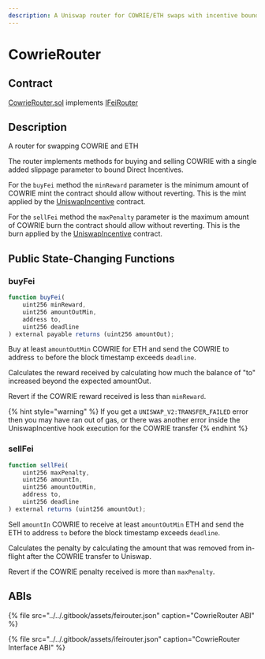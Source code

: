 ```yaml
---
description: A Uniswap router for COWRIE/ETH swaps with incentive boundaries
---
```


# CowrieRouter

## Contract

[CowrieRouter.sol](https://github.com/cowrie-protocol/cowrie-protocol-core/blob/master/contracts/router/CowrieRouter.sol) implements [IFeiRouter](https://github.com/cowrie-protocol/cowrie-protocol-core/blob/master/contracts/router/CowrieRouter.sol)

## Description

A router for swapping COWRIE and ETH

The router implements methods for buying and selling COWRIE with a single added slippage parameter to bound Direct Incentives.

For the `buyFei` method the `minReward` parameter is the minimum amount of COWRIE mint the contract should allow without reverting. This is the mint applied by the [UniswapIncentive](https://github.com/cowrie-protocol/cowrie-protocol-core/wiki/UniswapIncentive) contract.

For the `sellFei` method the `maxPenalty` parameter is the maximum amount of COWRIE burn the contract should allow without reverting. This is the burn applied by the [UniswapIncentive](https://github.com/cowrie-protocol/cowrie-protocol-core/wiki/UniswapIncentive) contract.

## Public State-Changing Functions

### buyFei

```javascript
function buyFei(
    uint256 minReward,
    uint256 amountOutMin,
    address to,
    uint256 deadline
) external payable returns (uint256 amountOut);
```

Buy at least `amountOutMin` COWRIE for ETH and send the COWRIE to address `to` before the block timestamp exceeds `deadline`. 

Calculates the reward received by calculating how much the balance of "to" increased beyond the expected amountOut.

Revert if the COWRIE reward received is less than `minReward`.

{% hint style="warning" %}
If you get a `UNISWAP_V2:TRANSFER`\_`FAILED` error then you may have ran out of gas, or there was another error inside the UniswapIncentive hook execution for the COWRIE transfer
{% endhint %}

### sellFei

```javascript
function sellFei(
    uint256 maxPenalty,
    uint256 amountIn,
    uint256 amountOutMin,
    address to,
    uint256 deadline
) external returns (uint256 amountOut);
```

Sell `amountIn` COWRIE to receive at least `amountOutMin` ETH and send the ETH to address `to` before the block timestamp exceeds `deadline`. 

Calculates the penalty by calculating the amount that was removed from in-flight after the COWRIE transfer to Uniswap.

Revert if the COWRIE penalty received is more than `maxPenalty`.

## ABIs

{% file src="../../.gitbook/assets/feirouter.json" caption="CowrieRouter ABI" %}

{% file src="../../.gitbook/assets/ifeirouter.json" caption="CowrieRouter Interface ABI" %}

